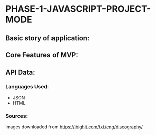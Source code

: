 # PHASE-1-JAVASCRIPT-PROJECT-MODE

## Basic story of application:


## Core Features of MVP:


## API Data:


### Languages Used:
* JSON
* HTML

### Sources:
images downloaded from https://ibighit.com/txt/eng/discography/
